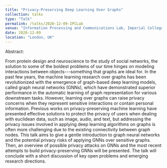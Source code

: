 ```yaml
---
title: "Privacy-Preserving Deep Learning Over Graphs"
collection: talks
type: "Talk"
permalink: /talks/2020-12-09-IPCLab
venue: "Information Processing and Communications Lab, Imperial College London"
date: 2020-12-09
location: "London, UK"
---
```


Abstract:  

From protein design and neuroscience to the study of social networks, the solution to some of the boldest problems of our time hinges on modeling interactions between objects---something that graphs are ideal for. In the past few years, the machine learning research over graphs has been revolutionized with the emergence of graph-based deep learning models, called graph neural networks (GNNs), which have demonstrated superior performance in the automatic learning of graph representation for various downstream tasks. However, learning over graphs can raise privacy concerns when they represent sensitive interactions or contain personal information. Previous works on privacy-preserving machine learning have presented effective solutions to protect the privacy of users when dealing with euclidean data, such as image, audio, and text, but addressing the privacy issues involved in applying deep learning algorithms on graphs is often more challenging due to the existing connectivity between graph nodes. This talk aims to give a gentle introduction to graph neural networks and the potential privacy risks of applying GNNs over sensitive graphs. Then, an overview of possible privacy attacks on GNNs and the most recent attempts to build privacy-preserving GNNs will be presented. The talk will conclude with a short discussion of key open problems and emerging research directions.

